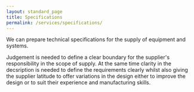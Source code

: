 ```yaml
---
layout: standard_page
title: Specifications
permalink: /services/specifications/
---
```


We can prepare technical specifications for the supply of equipment and systems.

Judgement is needed to define a clear boundary for the supplier's responsibility in the scope of supply.  At the same time clarity in the decsription is needed to define the requirements clearly whilst also giving the supplier latitude to offer variations in the design either to improve the design or to suit their experience and manufacturing skills.